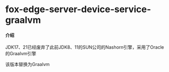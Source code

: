 # fox-edge-server-device-service-graalvm

#### 介绍
JDK17、21已经废弃了此前JDK8、11的SUN公司的Nashorn引擎，采用了Oracle的Graalvm引擎

该版本替换为Graalvm
